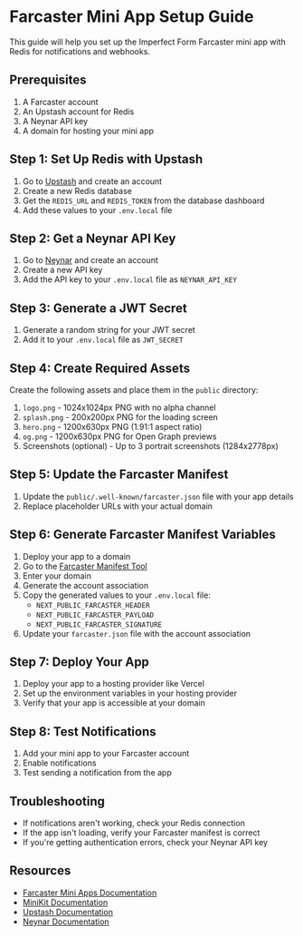 # Farcaster Mini App Setup Guide

This guide will help you set up the Imperfect Form Farcaster mini app with Redis for notifications and webhooks.

## Prerequisites

1. A Farcaster account
2. An Upstash account for Redis
3. A Neynar API key
4. A domain for hosting your mini app

## Step 1: Set Up Redis with Upstash

1. Go to [Upstash](https://upstash.com/) and create an account
2. Create a new Redis database
3. Get the `REDIS_URL` and `REDIS_TOKEN` from the database dashboard
4. Add these values to your `.env.local` file

## Step 2: Get a Neynar API Key

1. Go to [Neynar](https://neynar.com/) and create an account
2. Create a new API key
3. Add the API key to your `.env.local` file as `NEYNAR_API_KEY`

## Step 3: Generate a JWT Secret

1. Generate a random string for your JWT secret
2. Add it to your `.env.local` file as `JWT_SECRET`

## Step 4: Create Required Assets

Create the following assets and place them in the `public` directory:

1. `logo.png` - 1024x1024px PNG with no alpha channel
2. `splash.png` - 200x200px PNG for the loading screen
3. `hero.png` - 1200x630px PNG (1.91:1 aspect ratio)
4. `og.png` - 1200x630px PNG for Open Graph previews
5. Screenshots (optional) - Up to 3 portrait screenshots (1284x2778px)

## Step 5: Update the Farcaster Manifest

1. Update the `public/.well-known/farcaster.json` file with your app details
2. Replace placeholder URLs with your actual domain

## Step 6: Generate Farcaster Manifest Variables

1. Deploy your app to a domain
2. Go to the [Farcaster Manifest Tool](https://warpcast.com/~/developers/mini-apps/manifest)
3. Enter your domain
4. Generate the account association
5. Copy the generated values to your `.env.local` file:
   - `NEXT_PUBLIC_FARCASTER_HEADER`
   - `NEXT_PUBLIC_FARCASTER_PAYLOAD`
   - `NEXT_PUBLIC_FARCASTER_SIGNATURE`
6. Update your `farcaster.json` file with the account association

## Step 7: Deploy Your App

1. Deploy your app to a hosting provider like Vercel
2. Set up the environment variables in your hosting provider
3. Verify that your app is accessible at your domain

## Step 8: Test Notifications

1. Add your mini app to your Farcaster account
2. Enable notifications
3. Test sending a notification from the app

## Troubleshooting

- If notifications aren't working, check your Redis connection
- If the app isn't loading, verify your Farcaster manifest is correct
- If you're getting authentication errors, check your Neynar API key

## Resources

- [Farcaster Mini Apps Documentation](https://miniapps.xyz)
- [MiniKit Documentation](https://docs.base.org/builderkits/minikit/overview)
- [Upstash Documentation](https://docs.upstash.com/)
- [Neynar Documentation](https://docs.neynar.com/)
